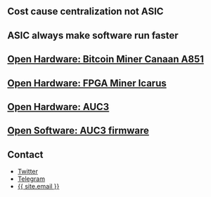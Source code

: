## Cost cause centralization not ASIC

## ASIC always make software run faster




## <a href="https://github.com/EHash/Open-Hardware-Canaan-A851-A3210M">Open Hardware: Bitcoin Miner Canaan A851</a>

## <a href="https://github.com/EHash/Icarus">Open Hardware: FPGA Miner Icarus</a>

## <a href="https://github.com/EHash/Open-Hardware-Canaan-AUC3">Open Hardware: AUC3</a>

## <a href="https://github.com/EHash/Avalon-USB2IIC-Converter-3">Open Software: AUC3 firmware</a>

## Contact
- <a href="https://twitter.com/poexio">Twitter</a>
- <a href="https://t.me/EHashPublic">Telegram</a>
- <a href="mailto:{{ site.email }}">{{ site.email }}</a>
